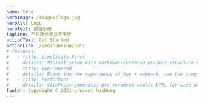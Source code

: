 ```yaml
---
home: true
heroImage: /images/logo.jpg
heroAlt: Logo
heroText: 前端小册
tagline: 不积跬步无以至千里
actionText: Get Started
actionLink: /engineering/ast/
# features:
#   - title: Simplicity First
#     details: Minimal setup with markdown-centered project structure helps you focus on writing.
#   - title: Vue-Powered
#     details: Enjoy the dev experience of Vue + webpack, use Vue components in markdown, and develop custom themes with Vue.
#   - title: Performant
#     details: VitePress generates pre-rendered static HTML for each page, and runs as an SPA once a page is loaded.
footer: Copyright © 2021-present MaxMeng
---
```

